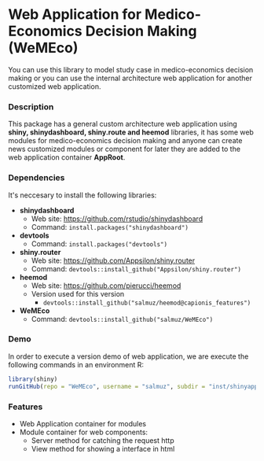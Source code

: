# Web Application for Medico-Economics Decision Making (WeMEco)

You can use this library to model study case in medico-economics decision making or you can use the internal architecture web application for another customized web application. 

### Description 

This package has a general custom architecture web application using **shiny, shinydashboard, shiny.route and heemod** libraries, it has some web modules for medico-economics decision making and anyone can create news customized modules or component for later they are added to the web application container **AppRoot**.

### Dependencies
It's neccesary to install the following libraries:

  * **shinydashboard** 
    * Web site: https://github.com/rstudio/shinydashboard
    * Command: ``` install.packages("shinydashboard") ```
  * **devtools**
    * Command: ``` install.packages("devtools") ```
  * **shiny.router** 
    * Web site: https://github.com/Appsilon/shiny.router
    * Command: ``` devtools::install_github("Appsilon/shiny.router") ```
  * **heemod** 
    * Web site: https://github.com/pierucci/heemod
    * Version used for this version 
      * ``` devtools::install_github("salmuz/heemod@capionis_features") ```
  * **WeMEco**
    * Command: ``` devtools::install_github("salmuz/WeMEco") ```

### Demo

In order to execute a version demo of web application, we are execute the following commands in an environment R:

```R
library(shiny)
runGitHub(repo = "WeMEco", username = "salmuz", subdir = "inst/shinyapp/capionis")
```

### Features

  * Web Application container for modules 
  * Module container for web components:
    * Server method for catching the request http 
    * View method for showing a interface in html 
  
  
